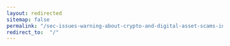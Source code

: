 ```yaml
---
layout: redirected
sitemap: false
permalink: "/sec-issues-warning-about-crypto-and-digital-asset-scams-in-new-investor-alert/"
redirect_to:  "/"
---
```

